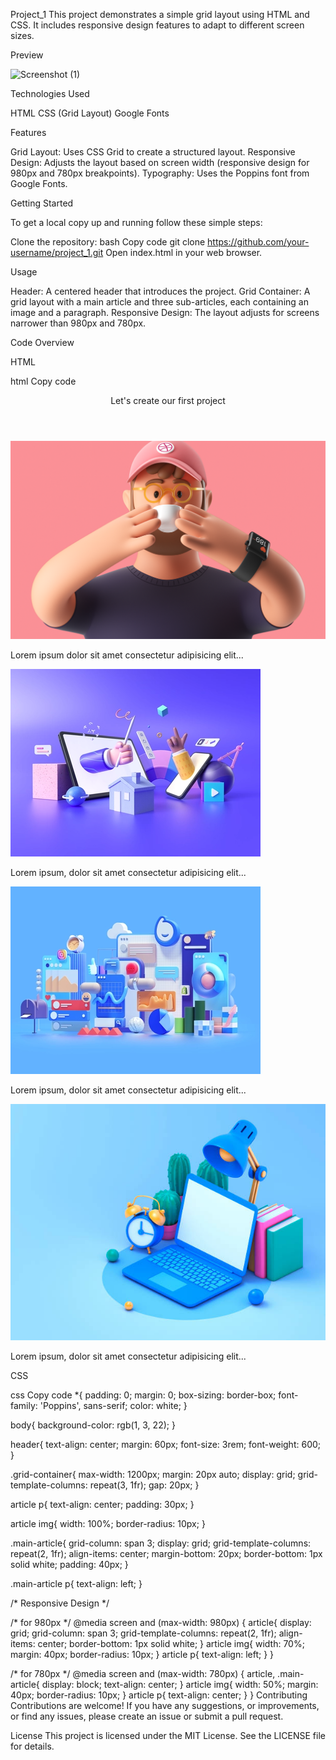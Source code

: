 Project_1
This project demonstrates a simple grid layout using HTML and CSS. It includes responsive design features to adapt to different screen sizes.

Preview

![Screenshot (1)](https://github.com/IT21117428/CSS-Grid-Project1/assets/87494020/36a4e025-9c5a-4f96-a604-a45ba08d293f)

Technologies Used

HTML
CSS (Grid Layout)
Google Fonts

Features

Grid Layout: Uses CSS Grid to create a structured layout.
Responsive Design: Adjusts the layout based on screen width (responsive design for 980px and 780px breakpoints).
Typography: Uses the Poppins font from Google Fonts.

Getting Started

To get a local copy up and running follow these simple steps:

Clone the repository:
bash
Copy code
git clone https://github.com/your-username/project_1.git
Open index.html in your web browser.

Usage

Header: A centered header that introduces the project.
Grid Container: A grid layout with a main article and three sub-articles, each containing an image and a paragraph.
Responsive Design: The layout adjusts for screens narrower than 980px and 780px.

Code Overview

HTML

html
Copy code
<!DOCTYPE html>
<html lang="en">
<head>
    <meta charset="UTF-8">
    <meta name="viewport" content="width=device-width, initial-scale=1.0">
    <title>Project_1</title>
    <link rel="stylesheet" href="./style.css">
    <link rel="preconnect" href="https://fonts.googleapis.com">
    <link rel="preconnect" href="https://fonts.gstatic.com" crossorigin>
    <link href="https://fonts.googleapis.com/css2?family=Poppins:wght@100..900&display=swap" rel="stylesheet">
</head>
<body>
    <header>Let's create our first project</header>
    <div class="grid-container">
        <article class="main-article">
            <img src="./images/1.png" alt="main-image">
            <p>Lorem ipsum dolor sit amet consectetur adipisicing elit...</p>
        </article>
        <article>
            <img src="./images/2.webp" alt="image2">
            <p>Lorem ipsum, dolor sit amet consectetur adipisicing elit...</p>
        </article>
        <article>
            <img src="./images/3.webp" alt="image3">
            <p>Lorem ipsum, dolor sit amet consectetur adipisicing elit...</p>
        </article>
        <article>
            <img src="./images/4.jpg" alt="image4">
            <p>Lorem ipsum, dolor sit amet consectetur adipisicing elit...</p>
        </article>
    </div>
</body>
</html>

CSS

css
Copy code
*{
    padding: 0;
    margin: 0;
    box-sizing: border-box;
    font-family: 'Poppins', sans-serif;
    color: white;
}

body{
    background-color: rgb(1, 3, 22);
}

header{
    text-align: center;
    margin: 60px;
    font-size: 3rem;
    font-weight: 600;
}

.grid-container{
    max-width: 1200px;
    margin: 20px auto;
    display: grid;
    grid-template-columns: repeat(3, 1fr);
    gap: 20px;
}

article p{
    text-align: center;
    padding: 30px;
}

article img{
    width: 100%;
    border-radius: 10px;
}

.main-article{
    grid-column: span 3;
    display: grid;
    grid-template-columns: repeat(2, 1fr);
    align-items: center;
    margin-bottom: 20px;
    border-bottom: 1px solid white;
    padding: 40px;
}

.main-article p{
    text-align: left;
}

/* Responsive Design */

/* for 980px */
@media screen and (max-width: 980px) {
    article{
        display: grid;
        grid-column: span 3;
        grid-template-columns: repeat(2, 1fr);
        align-items: center;
        border-bottom: 1px solid white;
    }
    article img{
        width: 70%;
        margin: 40px;
        border-radius: 10px;
    }
    article p{
        text-align: left;
    }
}

/* for 780px */
@media screen and (max-width: 780px) {
    article,
    .main-article{
        display: block;
        text-align: center;
    }
    article img{
        width: 50%;
        margin: 40px;
        border-radius: 10px;
    }
    article p{
        text-align: center;
    }
}
Contributing
Contributions are welcome! If you have any suggestions, or improvements, or find any issues, please create an issue or submit a pull request.

License
This project is licensed under the MIT License. See the LICENSE file for details.
